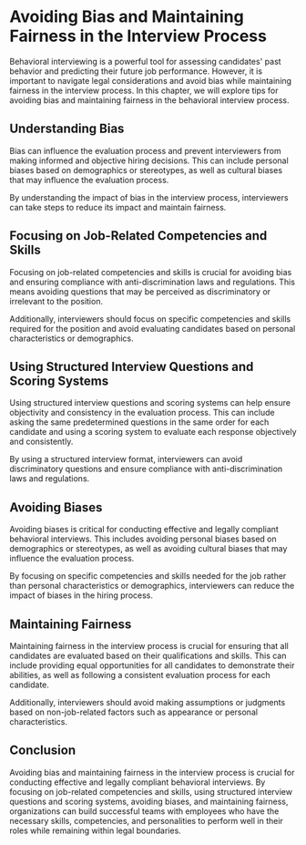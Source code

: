 Avoiding Bias and Maintaining Fairness in the Interview Process
===========================================================================================================

Behavioral interviewing is a powerful tool for assessing candidates' past behavior and predicting their future job performance. However, it is important to navigate legal considerations and avoid bias while maintaining fairness in the interview process. In this chapter, we will explore tips for avoiding bias and maintaining fairness in the behavioral interview process.

Understanding Bias
------------------

Bias can influence the evaluation process and prevent interviewers from making informed and objective hiring decisions. This can include personal biases based on demographics or stereotypes, as well as cultural biases that may influence the evaluation process.

By understanding the impact of bias in the interview process, interviewers can take steps to reduce its impact and maintain fairness.

Focusing on Job-Related Competencies and Skills
-----------------------------------------------

Focusing on job-related competencies and skills is crucial for avoiding bias and ensuring compliance with anti-discrimination laws and regulations. This means avoiding questions that may be perceived as discriminatory or irrelevant to the position.

Additionally, interviewers should focus on specific competencies and skills required for the position and avoid evaluating candidates based on personal characteristics or demographics.

Using Structured Interview Questions and Scoring Systems
--------------------------------------------------------

Using structured interview questions and scoring systems can help ensure objectivity and consistency in the evaluation process. This can include asking the same predetermined questions in the same order for each candidate and using a scoring system to evaluate each response objectively and consistently.

By using a structured interview format, interviewers can avoid discriminatory questions and ensure compliance with anti-discrimination laws and regulations.

Avoiding Biases
---------------

Avoiding biases is critical for conducting effective and legally compliant behavioral interviews. This includes avoiding personal biases based on demographics or stereotypes, as well as avoiding cultural biases that may influence the evaluation process.

By focusing on specific competencies and skills needed for the job rather than personal characteristics or demographics, interviewers can reduce the impact of biases in the hiring process.

Maintaining Fairness
--------------------

Maintaining fairness in the interview process is crucial for ensuring that all candidates are evaluated based on their qualifications and skills. This can include providing equal opportunities for all candidates to demonstrate their abilities, as well as following a consistent evaluation process for each candidate.

Additionally, interviewers should avoid making assumptions or judgments based on non-job-related factors such as appearance or personal characteristics.

Conclusion
----------

Avoiding bias and maintaining fairness in the interview process is crucial for conducting effective and legally compliant behavioral interviews. By focusing on job-related competencies and skills, using structured interview questions and scoring systems, avoiding biases, and maintaining fairness, organizations can build successful teams with employees who have the necessary skills, competencies, and personalities to perform well in their roles while remaining within legal boundaries.
